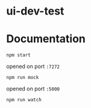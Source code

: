 # ui-dev-test

# Documentation

`npm start` 

opened on port `:7272`

`npm run mock`

opened on port `:5000`

`npm run watch`